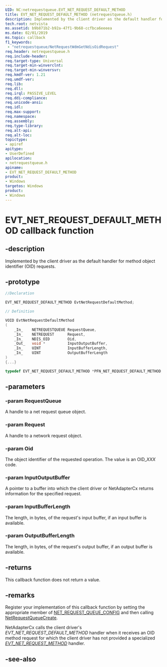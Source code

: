 ```yaml
---
UID: NC:netrequestqueue.EVT_NET_REQUEST_DEFAULT_METHOD
title: EVT_NET_REQUEST_DEFAULT_METHOD (netrequestqueue.h)
description: Implemented by the client driver as the default handler for method object identifier (OID) requests.
tech.root: netvista
ms.assetid: b9b871b2-b92a-47f1-9b68-ccfbca6eeeea
ms.date: 02/01/2019
ms.topic: callback
f1_keywords:
 - "netrequestqueue/NetRequestWdmGetNdisOidRequest"
req.header: netrequestqueue.h
req.include-header:
req.target-type: Universal
req.target-min-winverclnt:
req.target-min-winversvr:
req.kmdf-ver: 1.21
req.umdf-ver:
req.lib:
req.dll:
req.irql: PASSIVE_LEVEL
req.ddi-compliance:
req.unicode-ansi:
req.idl:
req.max-support:
req.namespace:
req.assembly:
req.type-library: 
req.alt-api:
req.alt-loc:
topictype: 
- apiref
apitype: 
- UserDefined
apilocation: 
- netrequestqueue.h
apiname: 
- EVT_NET_REQUEST_DEFAULT_METHOD
product:
- Windows
targetos: Windows
product:
- Windows
---
```


# EVT_NET_REQUEST_DEFAULT_METHOD callback function

## -description



Implemented by the client driver as the default handler for method object identifier (OID) requests.

## -prototype

```c++
//Declaration

EVT_NET_REQUEST_DEFAULT_METHOD EvtNetRequestDefaultMethod; 

// Definition

VOID EvtNetRequestDefaultMethod 
(
	_In_	NETREQUESTQUEUE	RequestQueue,
	_In_	NETREQUEST 		Request,
	_In_	NDIS_OID 		Oid,
	_Out_	void * 			InputOutputBuffer,
	_In_	UINT 			InputBufferLength,
	_In_	UINT 			OutputBufferLength
)
{...}

typedef EVT_NET_REQUEST_DEFAULT_METHOD *PFN_NET_REQUEST_DEFAULT_METHOD;
```

## -parameters

### -param RequestQueue 
A handle to a net request queue object.

### -param Request 
A handle to a network request object.

### -param Oid 
The object identifier of the requested operation. The value is an OID\_*XXX* code.

### -param InputOutputBuffer 
A pointer to a buffer into which the client driver or NetAdapterCx returns information for the specified request.

### -param InputBufferLength 
The length, in bytes, of the request's input buffer, if an input buffer is available.

### -param OutputBufferLength 
The length, in bytes, of the request's output buffer, if an output buffer is available.

## -returns
This callback function does not return a value.

## -remarks
Register your implementation of this callback function by setting the appropriate member of [NET_REQUEST_QUEUE_CONFIG](ns-netrequestqueue-_net_request_queue_config.md) and then calling [NetRequestQueueCreate](nf-netrequestqueue-netrequestqueuecreate.md).

NetAdapterCx calls the client driver's *EVT_NET_REQUEST_DEFAULT_METHOD* handler when it receives an OID method request for which the client driver has not provided a specialized *[EVT_NET_REQUEST_METHOD](nc-netrequestqueue-evt_net_request_method.md)* handler.



## -see-also
